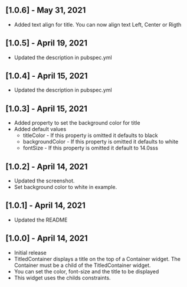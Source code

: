 ## [1.0.6] - May 31, 2021

* Added text align for title. You can now align text Left, Center or Rigth

## [1.0.5] - April 19, 2021

* Updated the description in pubspec.yml

## [1.0.4] - April 15, 2021

* Updated the description in pubspec.yml

## [1.0.3] - April 15, 2021

* Added property to set the background color for title
* Added default values
  - titleColor      - If this property is omitted it defaults to black
  - backgroundColor - If this property is omitted it defaults to white
  - fontSize        - If this property is omitted it default to 14.0sss 

## [1.0.2] - April 14, 2021

* Updated the screenshot.
* Set background color to white in example. 

## [1.0.1] - April 14, 2021

* Updated the README

## [1.0.0] - April 14, 2021

* Initial release
* TitledContainer displays a title on the top of a Container widget. The Container must be
  a child of the TitledContainer widget.
* You can set the color, font-size and the title to be displayed
* This widget uses the childs constraints.

